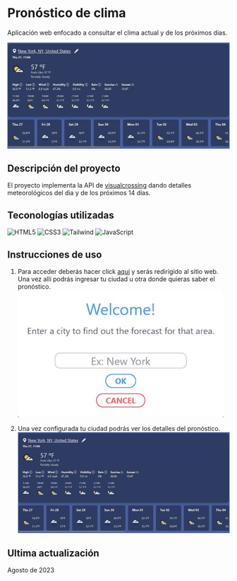 # Pronóstico de clima
Aplicación web enfocado a consultar el clima actual y de los próximos dias.

![Version en vivo](./images/demo-example-2.jpg)

## Descripción del proyecto
El proyecto implementa la API de [visualcrossing](https://www.visualcrossing.com/weather-api) dando detalles meteorológicos del dia y de los próximos 14 días.

## Teconologías utilizadas
![HTML5](https://img.shields.io/badge/-HTML5-%23E44D27?style=flat-square&logo=html5&logoColor=ffffff)
![CSS3](https://img.shields.io/badge/-CSS3-blue?logo=css3)
![Tailwind](https://img.shields.io/badge/-Tailwind-06B6D4?style=flat-square&logo=tailwindcss&logoColor=fff)
![JavaScript](https://img.shields.io/badge/-JavaScript-%23F7DF1C?style=flat-square&logo=javascript&logoColor=000000&labelColor=%23F7DF1C&color=%23FFCE5A)

## Instrucciones de uso
1. Para acceder deberás hacer click [aquí](https://dariorv.github.io/Clima/) y serás redirigido al sitio web. Una vez allí podrás ingresar tu ciudad u otra donde quieras saber el pronóstico. <br>
![Página inicial](./images/demo-example-1.jpg)

2. Una vez configurada tu ciudad podrás ver los detalles del pronóstico. <br>
![Ejemplo](./images/demo-example-2.jpg)

## Ultima actualización
Agosto de 2023
